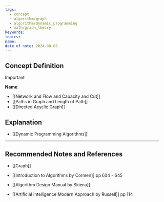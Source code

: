```yaml
---
tags:
  - concept
  - algorithm/graph
  - algorithm/dynamic_programming
  - math/graph_theory
keywords: 
topics: 
name: 
date of note: 2024-08-08
---
```


## Concept Definition

>[!important]
>**Name**: 


- [[Network and Flow and Capacity and Cut]]
- [[Paths in Graph and Length of Path]]
- [[Directed Acyclic Graph]]

## Explanation

- [[Dynamic Programming Algorithms]]


-----------
##  Recommended Notes and References



- [[Graph]]


- [[Introduction to Algorithms by Cormen]] pp 604 - 645
- [[Algorithm Design Manual by Skiena]] 
- [[Artificial Intelligence Modern Approach by Russell]] pp 114